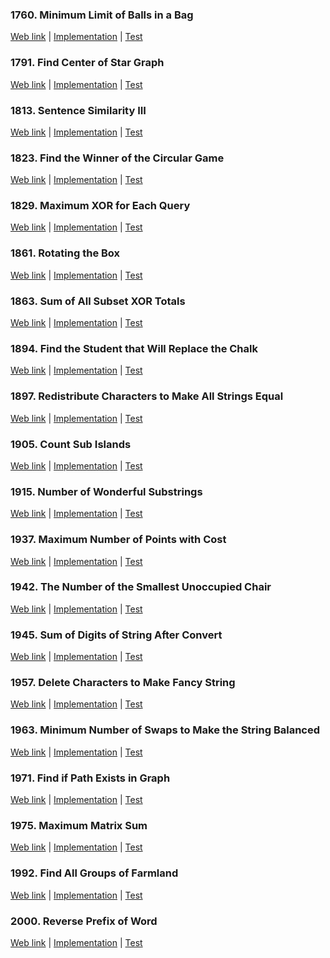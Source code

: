 ### 1760. Minimum Limit of Balls in a Bag

<a href="https://leetcode.com/problems/minimum-limit-of-balls-in-a-bag">Web link</a> |
[Implementation](src/main/java/leetcode/Solution01760.java) |
[Test](src/test/java/leetcode/Solution01760Test.java)

### 1791. Find Center of Star Graph

<a href="https://leetcode.com/problems/find-center-of-star-graph">Web link</a> |
[Implementation](src/main/java/leetcode/Solution01791.java) |
[Test](src/test/java/leetcode/Solution01791Test.java)

### 1813. Sentence Similarity III

<a href="https://leetcode.com/problems/sentence-similarity-iii">Web link</a> |
[Implementation](src/main/java/leetcode/Solution01813.java) |
[Test](src/test/java/leetcode/Solution01813Test.java)

### 1823. Find the Winner of the Circular Game

<a href="https://leetcode.com/problems/find-the-winner-of-the-circular-game">Web link</a> |
[Implementation](src/main/java/leetcode/Solution01823.java) |
[Test](src/test/java/leetcode/Solution01823Test.java)

### 1829. Maximum XOR for Each Query

<a href="https://leetcode.com/problems/maximum-xor-for-each-query">Web link</a> |
[Implementation](src/main/java/leetcode/Solution01829.java) |
[Test](src/test/java/leetcode/Solution01829Test.java)

### 1861. Rotating the Box

<a href="https://leetcode.com/problems/rotating-the-box">Web link</a> |
[Implementation](src/main/java/leetcode/Solution01861.java) |
[Test](src/test/java/leetcode/Solution01861Test.java)

### 1863. Sum of All Subset XOR Totals

<a href="https://leetcode.com/problems/sum-of-all-subset-xor-totals">Web link</a> |
[Implementation](src/main/java/leetcode/Solution01863.java) |
[Test](src/test/java/leetcode/Solution01863Test.java)

### 1894. Find the Student that Will Replace the Chalk

<a href="https://leetcode.com/problems/find-the-student-that-will-replace-the-chalk">Web link</a> |
[Implementation](src/main/java/leetcode/Solution01894.java) |
[Test](src/test/java/leetcode/Solution01894Test.java)

### 1897. Redistribute Characters to Make All Strings Equal

<a href="https://leetcode.com/problems/redistribute-characters-to-make-all-strings-equal">Web link</a> |
[Implementation](src/main/java/leetcode/Solution01897.java) |
[Test](src/test/java/leetcode/Solution01897Test.java)

### 1905. Count Sub Islands

<a href="https://leetcode.com/problems/count-sub-islands">Web link</a> |
[Implementation](src/main/java/leetcode/Solution01905.java) |
[Test](src/test/java/leetcode/Solution01905Test.java)

### 1915. Number of Wonderful Substrings

<a href="https://leetcode.com/problems/number-of-wonderful-substrings">Web link</a> |
[Implementation](src/main/java/leetcode/Solution01915.java) |
[Test](src/test/java/leetcode/Solution01915Test.java)

### 1937. Maximum Number of Points with Cost

<a href="https://leetcode.com/problems/maximum-number-of-points-with-cost">Web link</a> |
[Implementation](src/main/java/leetcode/Solution01937.java) |
[Test](src/test/java/leetcode/Solution01937Test.java)

### 1942. The Number of the Smallest Unoccupied Chair

<a href="https://leetcode.com/problems/the-number-of-the-smallest-unoccupied-chair">Web link</a> |
[Implementation](src/main/java/leetcode/Solution01942.java) |
[Test](src/test/java/leetcode/Solution01942Test.java)

### 1945. Sum of Digits of String After Convert

<a href="https://leetcode.com/problems/sum-of-digits-of-string-after-convert">Web link</a> |
[Implementation](src/main/java/leetcode/Solution01945.java) |
[Test](src/test/java/leetcode/Solution01945Test.java)

### 1957. Delete Characters to Make Fancy String

<a href="https://leetcode.com/problems/delete-characters-to-make-fancy-string">Web link</a> |
[Implementation](src/main/java/leetcode/Solution01957.java) |
[Test](src/test/java/leetcode/Solution01957Test.java)

### 1963. Minimum Number of Swaps to Make the String Balanced

<a href="https://leetcode.com/problems/minimum-number-of-swaps-to-make-the-string-balanced">Web link</a> |
[Implementation](src/main/java/leetcode/Solution01963.java) |
[Test](src/test/java/leetcode/Solution01963Test.java)

### 1971. Find if Path Exists in Graph

<a href="https://leetcode.com/problems/find-if-path-exists-in-graph">Web link</a> |
[Implementation](src/main/java/leetcode/Solution01971.java) |
[Test](src/test/java/leetcode/Solution01971Test.java)

### 1975. Maximum Matrix Sum

<a href="https://leetcode.com/problems/maximum-matrix-sum">Web link</a> |
[Implementation](src/main/java/leetcode/Solution01975.java) |
[Test](src/test/java/leetcode/Solution01975Test.java)

### 1992. Find All Groups of Farmland

<a href="https://leetcode.com/problems/find-all-groups-of-farmland">Web link</a> |
[Implementation](src/main/java/leetcode/Solution01992.java) |
[Test](src/test/java/leetcode/Solution01992Test.java)

### 2000. Reverse Prefix of Word

<a href="https://leetcode.com/problems/reverse-prefix-of-word">Web link</a> |
[Implementation](src/main/java/leetcode/Solution02000.java) |
[Test](src/test/java/leetcode/Solution02000Test.java)